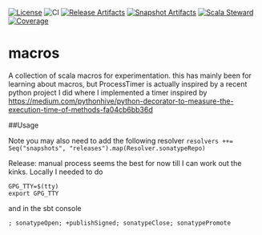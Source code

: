 [![License](http://img.shields.io/:license-apache%202.0-brightgreen.svg)](http://www.apache.org/licenses/LICENSE-2.0.html)
![CI][Badge-CI]
[![Release Artifacts][Badge-SonatypeReleases]][Link-SonatypeReleases]
[![Snapshot Artifacts][Badge-SonatypeSnapshots]][Link-SonatypeSnapshots]
[![Scala Steward][Badge-ScalaSteward]][Link-ScalaSteward]
[![Coverage][Badge-Coverage]][Link-Coverage]

# macros
A collection of scala macros for experimentation. this has mainly been for learning about macros, but ProcessTimer
is actually inspired by a recent python project I did where I implemented a timer inspired by
https://medium.com/pythonhive/python-decorator-to-measure-the-execution-time-of-methods-fa04cb6bb36d


##Usage


Note you may also need to add the following resolver
`resolvers ++= Seq("snapshots", "releases").map(Resolver.sonatypeRepo)`

Release:
manual process seems the best for now till I can work out the kinks.
Locally I needed to do
```
GPG_TTY=$(tty)
export GPG_TTY
```
and in the sbt console
```
; sonatypeOpen; +publishSigned; sonatypeClose; sonatypePromote
```

[Badge-CI]: https://github.com/brbrown25/macros/workflows/CI/badge.svg?branch=master "CI"
[Badge-SonatypeReleases]: https://img.shields.io/nexus/r/https/oss.sonatype.org/com.bbrownsound/macros_2.12.svg "Sonatype Releases"
[Badge-SonatypeSnapshots]: https://img.shields.io/nexus/s/https/oss.sonatype.org/com.bbrownsound/macros_2.12.svg "Sonatype Snapshots"
[Badge-ScalaSteward]: https://img.shields.io/badge/Scala_Steward-helping-blue.svg?style=flat&logo=data:image/png;base64,iVBORw0KGgoAAAANSUhEUgAAAA4AAAAQCAMAAAARSr4IAAAAVFBMVEUAAACHjojlOy5NWlrKzcYRKjGFjIbp293YycuLa3pYY2LSqql4f3pCUFTgSjNodYRmcXUsPD/NTTbjRS+2jomhgnzNc223cGvZS0HaSD0XLjbaSjElhIr+AAAAAXRSTlMAQObYZgAAAHlJREFUCNdNyosOwyAIhWHAQS1Vt7a77/3fcxxdmv0xwmckutAR1nkm4ggbyEcg/wWmlGLDAA3oL50xi6fk5ffZ3E2E3QfZDCcCN2YtbEWZt+Drc6u6rlqv7Uk0LdKqqr5rk2UCRXOk0vmQKGfc94nOJyQjouF9H/wCc9gECEYfONoAAAAASUVORK5CYII= "Scala Steward"
[Badge-Coverage]: https://codecov.io/gh/brbrown25/macros/branch/master/graph/badge.svg?token=6py7qPGFhh "Coverage"
[Link-SonatypeReleases]: https://oss.sonatype.org/content/repositories/releases/com/bbrownsound/macros_2.12/ "Sonatype Releases"
[Link-SonatypeSnapshots]: https://oss.sonatype.org/content/repositories/snapshots/com/bbrownsound/macros_2.12/ "Sonatype Snapshots"
[Link-ScalaSteward]: https://scala-steward.org "Scala Steward"
[Link-Coverage]: https://codecov.io/gh/brbrown25/macros "Coverage"
